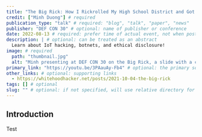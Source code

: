 ```yaml
---
title: "The Big Rick: How I Rickrolled My High School District and Got Away With It" # required
credit: ["Minh Duong"] # required
publication_type: "talk" # required: "blog", "talk", "paper", "news"
publisher: "DEF CON 30" # optional: name of publisher or conference
date: 2022-08-13 # required: prefer time of actual event, not when posted
description: | # optional: can be treated as an abstract
  Learn about IoT hacking, botnets, and ethical disclosure!
image: # required
  path: "thumbnail.jpg"
  alt: "Minh presenting at DEF CON 30 on the Big Rick, a slide with a countdown starting at 00:13:37 can be seen."
primary_link: "https://youtu.be/3PAauAy-Fb4" # optional: the primary source to visit
other_links: # optional: supporting links
  - https://whitehoodhacker.net/posts/2021-10-04-the-big-rick
tags: [] # optional
slug: "" # optional: if not specified, will use relative directory for slug
---
```

## Introduction

Test